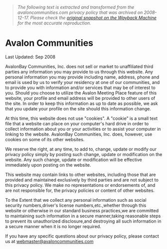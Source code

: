 > *The following text is extracted and transformed from the avaloncommunities.com privacy policy that was archived on 2008-12-17. Please check the [original snapshot on the Wayback Machine](https://web.archive.org/web/20081217143232id_/http%3A//www.avaloncommunities.com/pages/privacy.html) for the most accurate reproduction.*

# Avalon Communities

Last Updated: Sep 2008

AvalonBay Communities, Inc. does not sell or market to unaffiliated third parties any information you may provide to us through this website. Any personal information you may provide including name, address, phone and email is used by us to verify your residency at one of our communities, and to provide you with information and/or services that may be of interest to you. Should you choose to utilize the Avalon Meeting Place feature of this website, your profile and email address will be provided to other users of the site. In order to keep this information as up to date as possible, we ask that you update your profile on the site should this information change. 

At this time, this website does not use "cookies". A "cookie" is a small text file that a website can place on your computer's hard drive in order to collect information about you or your activities or to assist your computer in linking to the website. AvalonBay Communities, Inc. does, however, use cookies on some of its other websites. 

We reserve the right, at any time, to add to, change, update or modify our privacy policy simply by posting such change, update or modification on the website. Any such change, update or modification will be effective immediately upon posting on the website. 

This website may contain links to other websites, including those that are provided and maintained exclusively by third parties and are not subject to this privacy policy. We make no representations or endorsements of, and are not responsible for, the privacy policies or content of other websites. 

To the Extent that we collect any personal information such as social security numbers,driver's license numbers,etc.,whether through this website or otherwise in our standard business practices,we are committed to maintaining such information in a secure manner,taking reasonable steps to prevent its unauthorized disclosure,and destroying all such information in a secure manner when it is no longer required. 

If you have any specific questions about our privacy policy, please contact us at [webmaster@avaloncommunities.com](mailto:webmaster@avaloncommunities.com)

  

